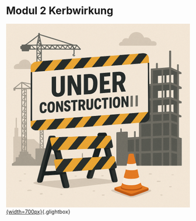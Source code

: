 # Modul 2 Kerbwirkung

<!-- 
Inhalt: 

1. Theorie Konvergenz Divergenz  
2. Theorie Stabmathematik  
3. Theorie Kerbwirkung  
4. Aufgabe Kerbwirkung  
5. Umsetzung ANSYS, Verfeinerung, Konvergenz, lokale Ergebnisse  
-->

[![Under Construction mit FEM-Bezug](media/under_construction.png){width=700px}](media/under_construction.png "Under Construction"){.glightbox}